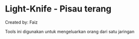 # Light-Knife - Pisau terang
Created by: Faiz

Tools ini digunakan untuk mengeluarkan orang dari satu jaringan

